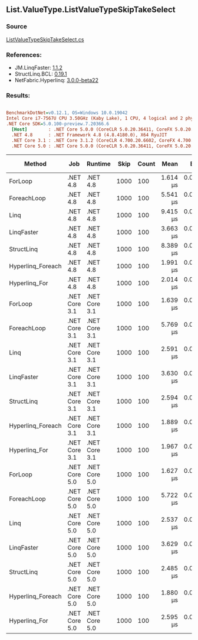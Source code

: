 ﻿## List.ValueType.ListValueTypeSkipTakeSelect

### Source
[ListValueTypeSkipTakeSelect.cs](../LinqBenchmarks/List/ValueType/ListValueTypeSkipTakeSelect.cs)

### References:
- JM.LinqFaster: [1.1.2](https://www.nuget.org/packages/JM.LinqFaster/1.1.2)
- StructLinq.BCL: [0.19.1](https://www.nuget.org/packages/StructLinq.BCL/0.19.1)
- NetFabric.Hyperlinq: [3.0.0-beta22](https://www.nuget.org/packages/NetFabric.Hyperlinq/3.0.0-beta22)

### Results:
``` ini

BenchmarkDotNet=v0.12.1, OS=Windows 10.0.19042
Intel Core i7-7567U CPU 3.50GHz (Kaby Lake), 1 CPU, 4 logical and 2 physical cores
.NET Core SDK=5.0.100-preview.7.20366.6
  [Host]        : .NET Core 5.0.0 (CoreCLR 5.0.20.36411, CoreFX 5.0.20.36411), X64 RyuJIT
  .NET 4.8      : .NET Framework 4.8 (4.8.4180.0), X64 RyuJIT
  .NET Core 3.1 : .NET Core 3.1.2 (CoreCLR 4.700.20.6602, CoreFX 4.700.20.6702), X64 RyuJIT
  .NET Core 5.0 : .NET Core 5.0.0 (CoreCLR 5.0.20.36411, CoreFX 5.0.20.36411), X64 RyuJIT


```
|            Method |           Job |       Runtime | Skip | Count |     Mean |     Error |    StdDev | Ratio | RatioSD |  Gen 0 | Gen 1 | Gen 2 | Allocated | Code Size | CacheMisses/Op | BranchMispredictions/Op |
|------------------ |-------------- |-------------- |----- |------ |---------:|----------:|----------:|------:|--------:|-------:|------:|------:|----------:|----------:|---------------:|------------------------:|
|           ForLoop |      .NET 4.8 |      .NET 4.8 | 1000 |   100 | 1.614 μs | 0.0054 μs | 0.0051 μs |  1.00 |    0.00 |      - |     - |     - |         - |     583 B |              0 |                       0 |
|       ForeachLoop |      .NET 4.8 |      .NET 4.8 | 1000 |   100 | 5.541 μs | 0.0169 μs | 0.0132 μs |  3.43 |    0.02 | 0.0305 |     - |     - |      72 B |     639 B |              2 |                       2 |
|              Linq |      .NET 4.8 |      .NET 4.8 | 1000 |   100 | 9.415 μs | 0.0397 μs | 0.0371 μs |  5.83 |    0.03 | 0.1678 |     - |     - |     361 B |    1415 B |              6 |                       4 |
|        LinqFaster |      .NET 4.8 |      .NET 4.8 | 1000 |   100 | 3.663 μs | 0.0452 μs | 0.0423 μs |  2.27 |    0.03 | 5.8250 |     - |     - |   12240 B |    2064 B |             13 |                       4 |
|        StructLinq |      .NET 4.8 |      .NET 4.8 | 1000 |   100 | 8.389 μs | 0.0261 μs | 0.0232 μs |  5.20 |    0.02 | 0.1221 |     - |     - |     265 B |    1159 B |              6 |                       4 |
| Hyperlinq_Foreach |      .NET 4.8 |      .NET 4.8 | 1000 |   100 | 1.991 μs | 0.0079 μs | 0.0070 μs |  1.23 |    0.01 |      - |     - |     - |         - |    1739 B |              0 |                       1 |
|     Hyperlinq_For |      .NET 4.8 |      .NET 4.8 | 1000 |   100 | 2.014 μs | 0.0086 μs | 0.0080 μs |  1.25 |    0.01 |      - |     - |     - |         - |    1566 B |              0 |                       1 |
|           ForLoop | .NET Core 3.1 | .NET Core 3.1 | 1000 |   100 | 1.639 μs | 0.0047 μs | 0.0044 μs |  1.02 |    0.00 |      - |     - |     - |         - |     475 B |              0 |                       0 |
|       ForeachLoop | .NET Core 3.1 | .NET Core 3.1 | 1000 |   100 | 5.769 μs | 0.0371 μs | 0.0347 μs |  3.57 |    0.02 | 0.0305 |     - |     - |      72 B |     642 B |              3 |                       2 |
|              Linq | .NET Core 3.1 | .NET Core 3.1 | 1000 |   100 | 2.591 μs | 0.0133 μs | 0.0124 μs |  1.61 |    0.01 | 0.1183 |     - |     - |     248 B |    1663 B |              3 |                       1 |
|        LinqFaster | .NET Core 3.1 | .NET Core 3.1 | 1000 |   100 | 3.630 μs | 0.0493 μs | 0.0437 μs |  2.25 |    0.03 | 5.8136 |     - |     - |   12168 B |    1985 B |             13 |                       4 |
|        StructLinq | .NET Core 3.1 | .NET Core 3.1 | 1000 |   100 | 2.594 μs | 0.0115 μs | 0.0107 μs |  1.61 |    0.01 | 0.0763 |     - |     - |     160 B |    1179 B |              2 |                       2 |
| Hyperlinq_Foreach | .NET Core 3.1 | .NET Core 3.1 | 1000 |   100 | 1.889 μs | 0.0048 μs | 0.0040 μs |  1.17 |    0.00 |      - |     - |     - |         - |    1072 B |              1 |                       1 |
|     Hyperlinq_For | .NET Core 3.1 | .NET Core 3.1 | 1000 |   100 | 1.967 μs | 0.0060 μs | 0.0056 μs |  1.22 |    0.00 |      - |     - |     - |         - |    1031 B |              1 |                       1 |
|           ForLoop | .NET Core 5.0 | .NET Core 5.0 | 1000 |   100 | 1.627 μs | 0.0102 μs | 0.0095 μs |  1.01 |    0.01 |      - |     - |     - |         - |     494 B |              0 |                       0 |
|       ForeachLoop | .NET Core 5.0 | .NET Core 5.0 | 1000 |   100 | 5.722 μs | 0.0273 μs | 0.0228 μs |  3.55 |    0.02 | 0.0305 |     - |     - |      72 B |     658 B |              3 |                       2 |
|              Linq | .NET Core 5.0 | .NET Core 5.0 | 1000 |   100 | 2.537 μs | 0.0087 μs | 0.0081 μs |  1.57 |    0.01 | 0.1183 |     - |     - |     248 B |    1622 B |              3 |                       1 |
|        LinqFaster | .NET Core 5.0 | .NET Core 5.0 | 1000 |   100 | 3.629 μs | 0.0353 μs | 0.0330 μs |  2.25 |    0.02 | 5.8136 |     - |     - |   12168 B |    1998 B |             14 |                       4 |
|        StructLinq | .NET Core 5.0 | .NET Core 5.0 | 1000 |   100 | 2.485 μs | 0.0085 μs | 0.0079 μs |  1.54 |    0.01 | 0.0763 |     - |     - |     160 B |    1155 B |              2 |                       1 |
| Hyperlinq_Foreach | .NET Core 5.0 | .NET Core 5.0 | 1000 |   100 | 1.880 μs | 0.0069 μs | 0.0064 μs |  1.16 |    0.00 |      - |     - |     - |         - |    1086 B |              0 |                       1 |
|     Hyperlinq_For | .NET Core 5.0 | .NET Core 5.0 | 1000 |   100 | 2.595 μs | 0.0101 μs | 0.0094 μs |  1.61 |    0.01 |      - |     - |     - |         - |    1038 B |              1 |                       1 |
